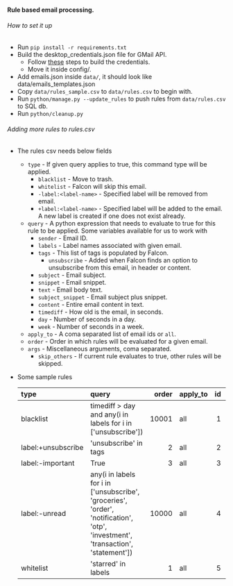 #### Rule based email processing.

###### How to set it up

- Run `pip install -r requirements.txt`
- Build the desktop_credentials.json file for GMail API.
    - Follow [these](https://gist.github.com/siddhantkushwaha/42ebc0a6d3348b0f62fb4b5e769876ed) steps to build the
      credentials.
    - Move it inside config/.
- Add emails.json inside `data/`, it should look like data/emails_templates.json
- Copy `data/rules_sample.csv` to `data/rules.csv` to begin with.
- Run `python/manage.py --update_rules` to push rules from `data/rules.csv` to SQL db.
- Run `python/cleanup.py`

###### Adding more rules to rules.csv

- The rules csv needs below fields
    * `type` - If given query applies to true, this command type will be applied.
        * `blacklist` - Move to trash.
        * `whitelist` - Falcon will skip this email.
        * `-label:<label-name>` - Specified label will be removed from email.
        * `+label:<label-name>` - Specified label will be added to the email. A new label is created if one does not exist already.
    * `query` - A python expression that needs to evaluate to true for this rule to be applied. Some variables available for us to work with
      * `sender` - Email ID.
      * `labels` - Label names associated with given email.
      * `tags` - This list of tags is populated by Falcon.
        * `unsubscribe` - Added when Falcon finds an option to unsubscribe from this email, in header or content.
      * `subject` - Email subject.
      * `snippet` - Email snippet.
      * `text` - Email body text.
      * `subject_snippet` - Email subject plus snippet.
      * `content` - Entire email content in text.
      * `timediff` - How old is the email, in seconds.
      * `day` - Number of seconds in a day.
      * `week` - Number of seconds in a week.
    * `apply_to` - A coma separated list of email ids or `all`.
    * `order` - Order in which rules will be evaluated for a given email.
    * `args` - Miscellaneous arguments, coma separated.
        * `skip_others` - If current rule evaluates to true, other rules will be skipped.
- Some sample rules

    | type               | query                                                                                                                            |   order | apply_to   |   id |   args |
    |:-------------------|:---------------------------------------------------------------------------------------------------------------------------------|--------:|:-----------|-----:|-------:|
    | blacklist          | timediff > day and any(i in labels for i in ['unsubscribe'])                                                                     |   10001 | all        |    1 |    nan |
    | label:+unsubscribe | 'unsubscribe' in tags                                                                                                            |       2 | all        |    2 |    nan |
    | label:-important   | True                                                                                                                             |       3 | all        |    3 |    nan |
    | label:-unread      | any(i in labels for i in ['unsubscribe', 'groceries', 'order', 'notification', 'otp', 'investment', 'transaction', 'statement']) |   10000 | all        |    4 |    nan |
    | whitelist          | 'starred' in labels                                                                                                              |       1 | all        |     5 |    nan |

